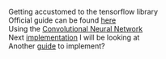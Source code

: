 Getting accustomed to the tensorflow library <br>
Official guide can be found [here](https://www.tensorflow.org/tutorials/keras/basic_classification)
<br>
Using the [Convolutional Neural Network](https://www.tensorflow.org/alpha/tutorials/images/intro_to_cnns)
<br>
Next [implementation](https://www.datacamp.com/community/tutorials/cnn-tensorflow-python) I will be looking at
<br>
Another [guide](https://adventuresinmachinelearning.com/convolutional-neural-networks-tutorial-tensorflow/) to implement?
